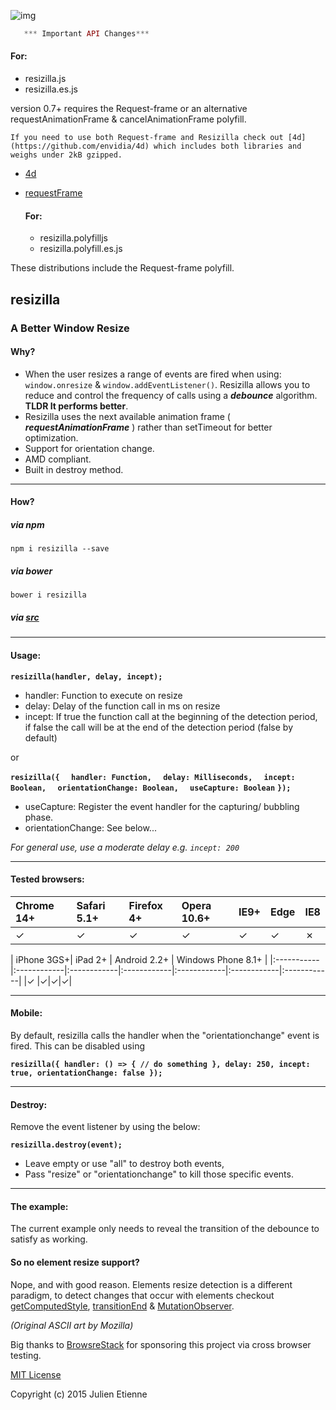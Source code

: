 ![img](http://oi68.tinypic.com/33m0pbr.jpg)

```php
   *** Important API Changes***
```
   #### For:
   - resizilla.js
   - resizilla.es.js

   version 0.7+ requires the Request-frame or an alternative requestAnimationFrame & cancelAnimationFrame polyfill. 

	If you need to use both Request-frame and Resizilla check out [4d](https://github.com/envidia/4d) which includes both libraries and weighs under 2kB gzipped.

- [4d](https://github.com/envidia/4d)
- [requestFrame](https://github.com/julienetie/request-frame)

   #### For:
   - resizilla.polyfilljs
   - resizilla.polyfill.es.js
   
 These distributions include the Request-frame polyfill.


## resizilla
### A Better Window Resize

#### Why?
- When the user resizes a range of events are fired when using:  ```window.onresize``` & ```window.addEventListener()```. Resizilla allows you to reduce and control the frequency of calls using a **_debounce_** algorithm. **TLDR It performs better**.
- Resizilla uses the next available animation frame ( **_requestAnimationFrame_** ) rather than setTimeout for better optimization.
- Support for orientation change.
- AMD compliant.
- Built in destroy method.

____
#### How?

##### via npm
```
npm i resizilla --save
```
##### via bower
```
bower i resizilla
```
##### via [src](https://github.com/julienetie/resizilla/tree/master/dist)
____
#### Usage:

**```resizilla(handler, delay, incept);```** 
 
- handler: Function to execute on resize
- delay: Delay of the function call in ms on resize
- incept: If true the function call at the beginning of the detection period, if false the call will be at the end of the detection period (false by default)


or 

**``` resizilla({ ```**
**```   handler: Function, ```**
**```   delay: Milliseconds, ```**
**```   incept: Boolean, ```**
**```   orientationChange: Boolean, ```**
**```   useCapture: Boolean ```**
**``` }); ```**

- useCapture: Register the event handler for the capturing/ bubbling phase.
- orientationChange: See below...


_For general use, use a moderate delay e.g. `incept: 200`_

____
#### Tested browsers:


| Chrome 14+ | Safari 5.1+ | Firefox 4+ | Opera 10.6+ | IE9+ | Edge| IE8
|:-----------|:------------|:------------|:------------|:------------|:------------|:------------|
|✓ |✓|✓|✓|✓|✓|✗|

| iPhone 3GS+| iPad 2+ | Android 2.2+ | Windows Phone 8.1+ |
|:-----------|:------------|:------------|:------------|:------------|:------------|:------------|
|✓ |✓|✓|✓|
____
#### Mobile: 
 
By default, resizilla calls the handler when the "orientationchange" event is fired. This can be disabled using 

**``` resizilla({
    handler: () => { // do something },
    delay: 250,
    incept: true,
    orientationChange: false
}); ```**
____
#### Destroy: 
 
Remove the event listener by using the below:

**``` resizilla.destroy(event); ```**

- Leave empty or use "all" to destroy both events,
- Pass "resize" or "orientationchange" to kill those specific events.

____
#### The example:

The current example only needs to reveal the transition of the debounce to satisfy as working.

#### So no element resize support?

Nope, and with good reason. Elements resize detection is a different paradigm, to detect changes that occur with elements checkout [getComputedStyle](https://developer.mozilla.org/en-US/docs/Web/API/Window/getComputedStyle),  [transitionEnd](https://developer.mozilla.org/en-US/docs/Web/Events/transitionend) & [MutationObserver](https://developer.mozilla.org/en/docs/Web/API/MutationObserver).

_(Original ASCII art by Mozilla)_

Big thanks to [BrowsreStack](https://www.browserstack.com) for sponsoring this project via cross browser testing.  

[MIT License](https://github.com/julienetie/resizilla/blob/master/LICENSE) 

Copyright (c) 2015 Julien Etienne
